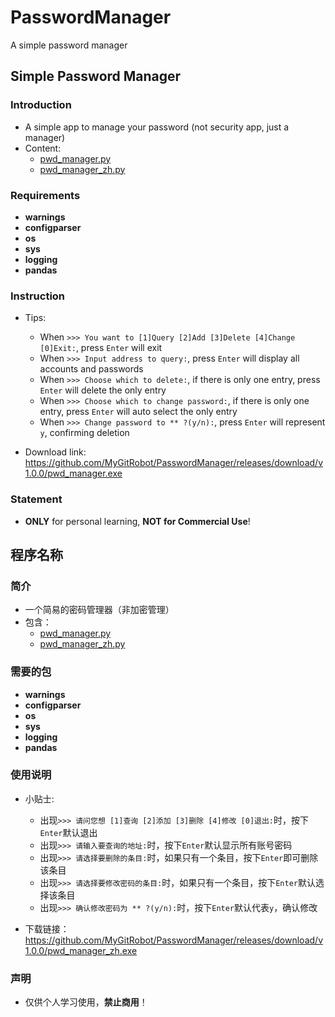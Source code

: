 # PasswordManager
A simple password manager

## Simple Password Manager

### Introduction

- A simple app to manage your password (not security app, just a manager)
- Content:
  - [pwd_manager.py](pwd_manager.py)
  - [pwd_manager_zh.py](pwd_manager_zh.py)

### Requirements

- **warnings**
- **configparser**
- **os**
- **sys**
- **logging**
- **pandas**

### Instruction

- Tips:
  - When `>>> You want to [1]Query [2]Add [3]Delete [4]Change [0]Exit:`, press `Enter` will exit
  - When `>>> Input address to query:`, press `Enter` will display all accounts and passwords
  - When `>>> Choose which to delete:`, if there is only one entry, press `Enter` will delete the only entry
  - When `>>> Choose which to change password:`, if there is only one entry, press `Enter` will auto select the only entry
  - When `>>> Change password to ** ?(y/n):`, press `Enter` will represent `y`, confirming deletion

- Download link: https://github.com/MyGitRobot/PasswordManager/releases/download/v1.0.0/pwd_manager.exe

### Statement

- **ONLY** for personal learning, **NOT for Commercial Use**!

## 程序名称

### 简介

- 一个简易的密码管理器（非加密管理）
- 包含：
  - [pwd_manager.py](pwd_manager.py)
  - [pwd_manager_zh.py](pwd_manager_zh.py)

### 需要的包

- **warnings**
- **configparser**
- **os**
- **sys**
- **logging**
- **pandas**

### 使用说明

- 小贴士:
  - 出现`>>> 请问您想 [1]查询 [2]添加 [3]删除 [4]修改 [0]退出:`时，按下`Enter`默认退出
  - 出现`>>> 请输入要查询的地址:`时，按下`Enter`默认显示所有账号密码
  - 出现`>>> 请选择要删除的条目:`时，如果只有一个条目，按下`Enter`即可删除该条目
  - 出现`>>> 请选择要修改密码的条目:`时，如果只有一个条目，按下`Enter`默认选择该条目
  - 出现`>>> 确认修改密码为 ** ?(y/n):`时，按下`Enter`默认代表`y`，确认修改

- 下载链接：https://github.com/MyGitRobot/PasswordManager/releases/download/v1.0.0/pwd_manager_zh.exe

### 声明

- 仅供个人学习使用，**禁止商用**！
